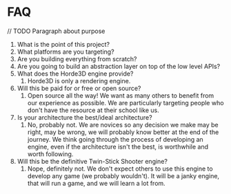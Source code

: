 # FAQ

// TODO Paragraph about purpose

1. What is the point of this project?
2. What platforms are you targeting?
3. Are you building everything from scratch?
4. Are you going to build an abstraction layer on top of the low level APIs?
5. What does the Horde3D engine provide?
    1. Horde3D is only a rendering engine.
6. Will this be paid for or free or open source?
    1. Open source all the way! We want as many others to benefit from our experience as possible. We are particularly targeting people who don't have the resource at their school like us.
7. Is your architecture the best/ideal architecture?
    1. No, probably not. We are novices so any decision we make may be right, may be wrong, we will probably know better at the end of the journey. We think going through the process of developing an engine, even if the architecture isn't the best, is worthwhile and worth following.
8. Will this be the definitive Twin-Stick Shooter engine?
    1. Nope, definitely not. We don't expect others to use this engine to develop any game (we probably wouldn't). It will be a janky engine, that will run a game, and we will learn a lot from.